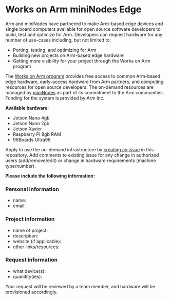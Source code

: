 # Works on Arm miniNodes Edge

Arm and miniNodes have partnered to make Arm-based edge devices and single board computers available for open source software developers to build, test and optimize for Arm. Developers can request hardware for any number of use-cases including, but not limited to:

- Porting, testing, and optimizing for Arm 
- Building new projects on Arm-based edge hardware
- Getting more visibility for your project through the Works on Arm program

The [Works on Arm program]( https://www.worksonarm.com/) provides free access to common Arm-based edge hardware, early-access hardware from Arm partners, and computing resources for open source developers. The on-demand resources are managed by [miniNodes]( https://www.mininodes.com/) as part of its commitment to the Arm communities. Funding for the system is provided by Arm Inc.

**Available hardware:**
- Jetson Nano 4gb
- Jetson Nano 2gb
- Jetson Xavier
- Raspberry Pi 8gb RAM
- 96Boards Ultra96

Apply to use the on-demand infrastructure by [creating an issue]( https://github.com/WorksOnArm/mininodes-arm-edge/issues/new/choose) in this repository.
Add comments to existing issue for any change in authorized users (add/remove/edit) or change in hardware requirements (machine type/number). 

**Please include the following information:**

### Personal information
- name: 
- email:

### Project information
- name of project:
- description:
- website (if applicable):
- other links/resources:

### Request information
- what device(s):
- quanitity(ies):

Your request will be reviewed by a team member, and hardware will be provisioned accordingly.
